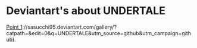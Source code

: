# Deviantart's about UNDERTALE 
[Point 1](https)://sasucchi95.deviantart.com/gallery/?catpath=&edit=0&q=UNDERTALE&utm_source=github&utm_campaign=github).
